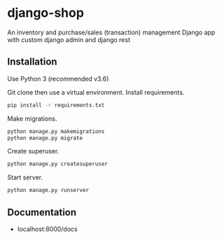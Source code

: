 # django-shop
An inventory and purchase/sales (transaction) management Django app with custom django admin and django rest

## Installation
Use Python 3 (recommended v3.6)

Git clone then use a virtual environment.
Install requirements.
```sh
pip install -r requirements.txt
```

Make migrations.
```sh
python manage.py makemigrations
python manage.py migrate
```

Create superuser.
```sh
python manage.py createsuperuser
```

Start server.
```sh
python manage.py runserver
```

## Documentation
  - localhost:8000/docs
